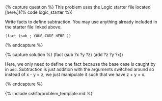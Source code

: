 {% capture question %}
This problem uses the Logic starter file located [here.]({% code logic_starter %})

Write facts to define subtraction. You may use anything already included in the starter file linked above.

    (fact (sub ; YOUR CODE HERE ))
{% endcapture %}

{% capture solution %}
    (fact (sub ?x ?y ?z)
          (add ?z ?y ?x))

Here, we only need to define one fact because the base case is caught by in `add`. Subtraction is just addition with the arguments switched around so instead of x - y = z, we just manipulate it such that we have z + y = x.

{% endcapture %}

{% include cs61a/problem_template.md %}
